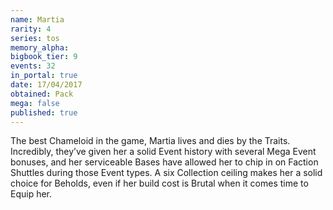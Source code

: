 ```yaml
---
name: Martia
rarity: 4
series: tos
memory_alpha:
bigbook_tier: 9
events: 32
in_portal: true
date: 17/04/2017
obtained: Pack
mega: false
published: true
---
```


The best Chameloid in the game, Martia lives and dies by the Traits. Incredibly, they’ve given her a solid Event history with several Mega Event bonuses, and her serviceable Bases have allowed her to chip in on Faction Shuttles during those Event types. A six Collection ceiling makes her a solid choice for Beholds, even if her build cost is Brutal when it comes time to Equip her.
